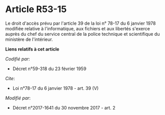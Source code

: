 # Article R53-15

Le droit d'accès prévu par l'article 39 de la loi n° 78-17 du 6 janvier 1978 modifiée relative à l'informatique, aux fichiers
et aux libertés s'exerce auprès du chef du service central de la police technique et scientifique du ministère de
l'intérieur.

**Liens relatifs à cet article**

_Codifié par_:

  - Décret n°59-318 du 23 février 1959

_Cite_:

  - Loi n°78-17 du 6 janvier 1978 - art. 39 (V)

_Modifié par_:

  - Décret n°2017-1641 du 30 novembre 2017 - art. 2
